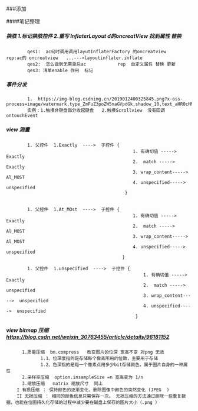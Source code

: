 ###添加

####笔记整理 
##### 换肤  1.标记换肤控件   2.重写 InflaterLayout d的oncreatView  找到属性 替换   
            qes1:  ac何时调用调用layutInflaterFactory 的oncreatview    rep:ac的 oncreatview   ...--->layoutinflater.inflate 
            qes2:  怎么做到无需重启ac            rep  自定义属性 替换 更新
            qes3: 清单enable 作用  标记
##### 事件分发
            1.  https://img-blog.csdnimg.cn/2019012400325845.png?x-oss-process=image/watermark,type_ZmFuZ3poZW5naGVpdGk,shadow_10,text_aHR0cHM6Ly9ibG9nLmNzZG4ubmV0L2dlZHVvXzgz,size_16,color_FFFFFF,t_70          
            实例：1.触摸非键盘部分收起键盘   2.触摸Scrollview  没有回调 ontouchEvent
   
   
##### view 测量
            1. 父控件  1.Exactly  ---->  子控件 {  
                                                    1. 有确切值 ----->   Exactly
                                                    2.  match ----->   Exactly
                                                    3. wrap_content----->  Al_MOST
                                                    4. unspecified----->  unspecified
                                                 } 
                                                 
                                                 
            1. 父控件  1.At_MOst  ---->  子控件 {  
                                                    1. 有确切值 ----->   Exactly
                                                    2.  match ----->   Al_MOST
                                                    3. wrap_content----->  Al_MOST
                                                    4. unspecified----->  unspecified
                                                }                                      
                                                
            1. 父控件  1.unspecified  ---->  子控件 {  
                                                        1. 有确切值 ----->   Exactly
                                                        2.  match ----->   unspecified
                                                        3. wrap_content----->  unspecified
                                                        4. unspecified----->  unspecified
                                                     }
                                                     
##### view bitmap 压缩   https://blog.csdn.net/weixin_30763455/article/details/96181152
            
          1.质量压缩  bm.compress   改变图片的位深 宽高不变 对png 无效 
                 1.1、位深度指的是存储每个像素所用的位数，主要用于存储
                 1.2、色深指的是每一个像素点用多少bit存储颜色，属于图片自身的一种属性
          2.采样率压缩  option.insampleSize =n 宽高变为 1/n
          3.缩放压缩   matrix 缩放尺寸  同上       
        I 有损压缩 ： 保持颜色的逐渐变化，删除图像中颜色的突然变化 (JPEG  )               
        II 无损压缩 ： 相同的颜色信息只需保存一次。 无损压缩的方法通过删除一些重复数据，也能在位图持久化存储的过程中减少要在磁盘上保存的图片大小（.png ）
                                        